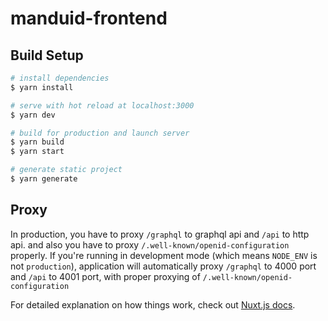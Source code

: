 # manduid-frontend

## Build Setup

```bash
# install dependencies
$ yarn install

# serve with hot reload at localhost:3000
$ yarn dev

# build for production and launch server
$ yarn build
$ yarn start

# generate static project
$ yarn generate
```

## Proxy
In production, you have to proxy `/graphql` to graphql api and `/api` to http api. and also you have to proxy `/.well-known/openid-configuration` properly.
If you're running in development mode (which means `NODE_ENV` is not `production`), application will automatically proxy `/graphql` to 4000 port and `/api` to 4001 port, with proper proxying of `/.well-known/openid-configuration`

For detailed explanation on how things work, check out [Nuxt.js docs](https://nuxtjs.org).
